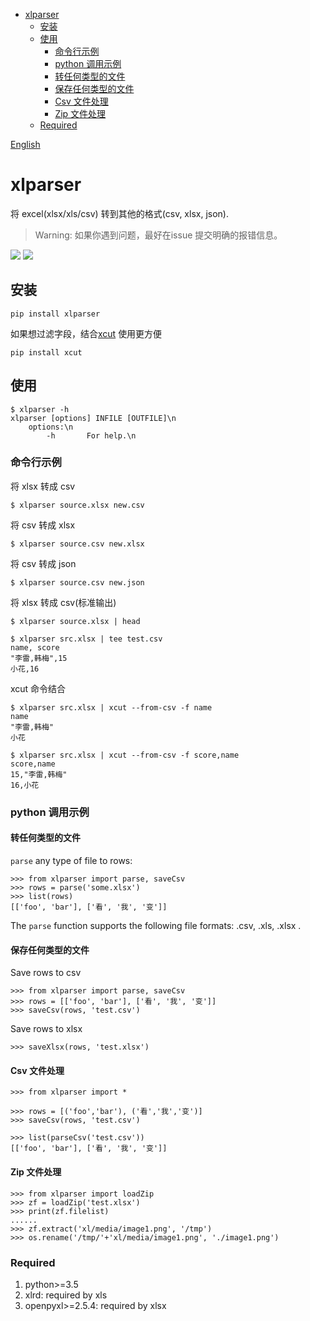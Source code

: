 - [xlparser](#xlparser)
  - [安装](#安装)
  - [使用](#使用)
    - [命令行示例](#命令行示例)
    - [python 调用示例](#python-调用示例)
    - [转任何类型的文件](#转任何类型的文件)
    - [保存任何类型的文件](#保存任何类型的文件)
    - [Csv 文件处理](#csv-文件处理)
    - [Zip 文件处理](#zip-文件处理)
  - [Required](#required)

[English](README.en.md)

# xlparser
将 excel(xlsx/xls/csv) 转到其他的格式(csv, xlsx, json).

> Warning: 如果你遇到问题，最好在issue 提交明确的报错信息。

[![](https://img.shields.io/pypi/pyversions/xlparser.svg?longCache=True)](https://pypi.org/pypi/xlparser/)
[![](https://img.shields.io/pypi/v/xlparser.svg?maxAge=36000)](https://pypi.org/pypi/xlparser/)

## 安装

    pip install xlparser

如果想过滤字段，结合[xcut](https://github.com/ahuigo/xcut) 使用更方便

    pip install xcut

## 使用

    $ xlparser -h
    xlparser [options] INFILE [OUTFILE]\n
        options:\n
            -h       For help.\n

### 命令行示例
将 xlsx 转成 csv

    $ xlparser source.xlsx new.csv 

将 csv 转成 xlsx

    $ xlparser source.csv new.xlsx 

将 csv 转成 json

    $ xlparser source.csv new.json

将 xlsx 转成 csv(标准输出)

    $ xlparser source.xlsx | head 

    $ xlparser src.xlsx | tee test.csv
    name, score
    "李雷,韩梅",15
    小花,16

xcut 命令结合

    $ xlparser src.xlsx | xcut --from-csv -f name 
    name
    "李雷,韩梅"
    小花

    $ xlparser src.xlsx | xcut --from-csv -f score,name
    score,name
    15,"李雷,韩梅"
    16,小花

### python 调用示例

#### 转任何类型的文件
`parse` any type of file to rows:

    >>> from xlparser import parse, saveCsv
    >>> rows = parse('some.xlsx')
    >>> list(rows)
    [['foo', 'bar'], ['看', '我', '变']]

The `parse` function supports the following file formats: .csv, .xls, .xlsx .

#### 保存任何类型的文件
Save rows to csv

    >>> from xlparser import parse, saveCsv
    >>> rows = [['foo', 'bar'], ['看', '我', '变']]
    >>> saveCsv(rows, 'test.csv')

Save rows to xlsx

    >>> saveXlsx(rows, 'test.xlsx')

#### Csv 文件处理

    >>> from xlparser import *

    >>> rows = [('foo','bar'), ('看','我','变')]
    >>> saveCsv(rows, 'test.csv')

    >>> list(parseCsv('test.csv'))
    [['foo', 'bar'], ['看', '我', '变']]

#### Zip 文件处理

    >>> from xlparser import loadZip
    >>> zf = loadZip('test.xlsx')
    >>> print(zf.filelist)
    ......
    >>> zf.extract('xl/media/image1.png', '/tmp')
    >>> os.rename('/tmp/'+'xl/media/image1.png', './image1.png')

### Required
1. python>=3.5
2. xlrd: required by xls
2. openpyxl>=2.5.4: required by xlsx

